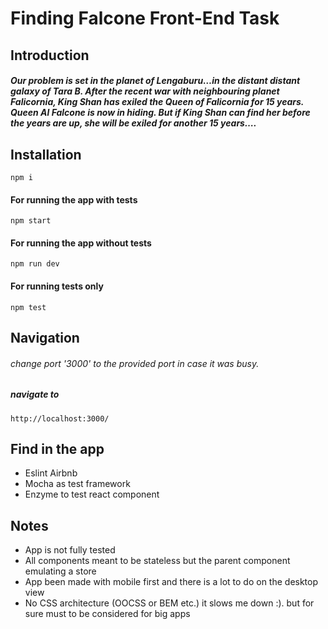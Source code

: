 # Finding Falcone Front-End Task

## Introduction
##### Our problem is set in the planet of Lengaburu…in the distant distant galaxy of Tara B. After the recent war with neighbouring  planet Falicornia, King Shan has exiled the Queen of Falicornia  for 15 years. Queen Al Falcone is now in hiding. But if King Shan can find her before the years are up, she will be exiled for another 15 years….


## Installation
    npm i
#### For running the app with tests
    npm start

#### For running the app without tests
    npm run dev

#### For running tests only
    npm test
    
## Navigation

###### change port '3000' to the provided port in case it was busy.
    
##### navigate to 
    http://localhost:3000/

## Find in the app
* Eslint Airbnb
* Mocha as test framework
* Enzyme to test react component

## Notes
* App is not fully tested
* All components meant to be stateless but the parent component emulating a store
* App been made with mobile first and there is a lot to do on the desktop view
* No CSS architecture (OOCSS or BEM etc.) it slows me down :). but for sure must to be considered for big apps 
